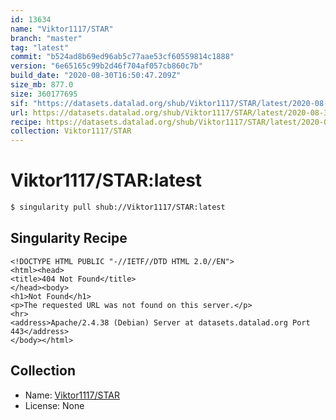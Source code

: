 ```yaml
---
id: 13634
name: "Viktor1117/STAR"
branch: "master"
tag: "latest"
commit: "b524ad8b69ed96ab5c77aae53cf60559814c1888"
version: "6e65165c99b2d46f704af057cb860c7b"
build_date: "2020-08-30T16:50:47.209Z"
size_mb: 877.0
size: 360177695
sif: "https://datasets.datalad.org/shub/Viktor1117/STAR/latest/2020-08-30-b524ad8b-6e65165c/6e65165c99b2d46f704af057cb860c7b.sif"
url: https://datasets.datalad.org/shub/Viktor1117/STAR/latest/2020-08-30-b524ad8b-6e65165c/
recipe: https://datasets.datalad.org/shub/Viktor1117/STAR/latest/2020-08-30-b524ad8b-6e65165c/Singularity
collection: Viktor1117/STAR
---
```


# Viktor1117/STAR:latest

```bash
$ singularity pull shub://Viktor1117/STAR:latest
```

## Singularity Recipe

```singularity
<!DOCTYPE HTML PUBLIC "-//IETF//DTD HTML 2.0//EN">
<html><head>
<title>404 Not Found</title>
</head><body>
<h1>Not Found</h1>
<p>The requested URL was not found on this server.</p>
<hr>
<address>Apache/2.4.38 (Debian) Server at datasets.datalad.org Port 443</address>
</body></html>
```

## Collection

 - Name: [Viktor1117/STAR](https://github.com/Viktor1117/STAR)
 - License: None

